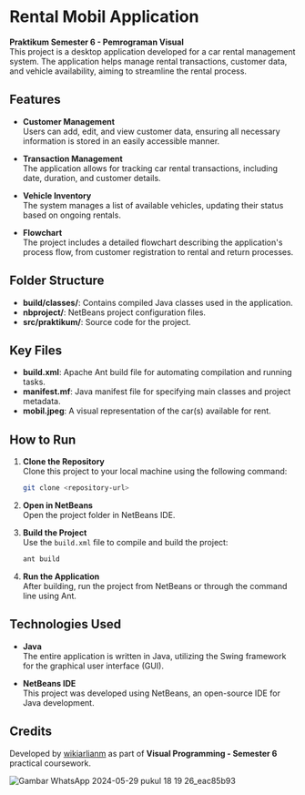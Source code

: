 
# Rental Mobil Application

**Praktikum Semester 6 - Pemrograman Visual**  
This project is a desktop application developed for a car rental management system. The application helps manage rental transactions, customer data, and vehicle availability, aiming to streamline the rental process.

## Features

- **Customer Management**  
  Users can add, edit, and view customer data, ensuring all necessary information is stored in an easily accessible manner.

- **Transaction Management**  
  The application allows for tracking car rental transactions, including date, duration, and customer details.

- **Vehicle Inventory**  
  The system manages a list of available vehicles, updating their status based on ongoing rentals.

- **Flowchart**  
  The project includes a detailed flowchart describing the application's process flow, from customer registration to rental and return processes.

## Folder Structure

- **build/classes/**: Contains compiled Java classes used in the application.
- **nbproject/**: NetBeans project configuration files.
- **src/praktikum/**: Source code for the project.

## Key Files

- **build.xml**: Apache Ant build file for automating compilation and running tasks.
- **manifest.mf**: Java manifest file for specifying main classes and project metadata.
- **mobil.jpeg**: A visual representation of the car(s) available for rent.

## How to Run

1. **Clone the Repository**  
   Clone this project to your local machine using the following command:
   ```bash
   git clone <repository-url>
   ```

2. **Open in NetBeans**  
   Open the project folder in NetBeans IDE.

3. **Build the Project**  
   Use the `build.xml` file to compile and build the project:
   ```bash
   ant build
   ```

4. **Run the Application**  
   After building, run the project from NetBeans or through the command line using Ant.

## Technologies Used

- **Java**  
  The entire application is written in Java, utilizing the Swing framework for the graphical user interface (GUI).

- **NetBeans IDE**  
  This project was developed using NetBeans, an open-source IDE for Java development.

## Credits

Developed by [wikiarlianm](https://github.com/wikiarlianm) as part of **Visual Programming - Semester 6** practical coursework.

![Gambar WhatsApp 2024-05-29 pukul 18 19 26_eac85b93](https://github.com/wikiarlnm/Rental-Mobil/assets/85034725/47a50130-1db8-44ba-9890-96ff36e8c6f8)
